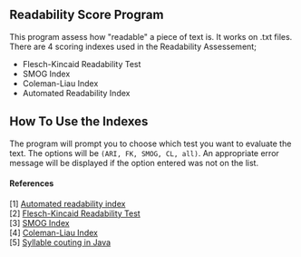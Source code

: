 ## Readability Score Program

This program assess how "readable" a piece of text is. It works on .txt files. There are 4 scoring indexes used in the Readability Assessement; 
* Flesch-Kincaid Readability Test
* SMOG Index
* Coleman-Liau Index
* Automated Readability Index

## How To Use the Indexes
The program will prompt you to choose which test you want to evaluate the text. The options will be `(ARI, FK, SMOG, CL, all)`. An appropriate error message will be displayed if the option entered was not on the list. 

#### References
[1] [Automated readability index](https://en.wikipedia.org/wiki/Automated_readability_index)  
[2] [Flesch-Kincaid Readability Test](https://en.wikipedia.org/wiki/Flesch%E2%80%93Kincaid_readability_tests)  
[3] [SMOG Index](https://en.wikipedia.org/wiki/SMOG)  
[4] [Coleman-Liau Index](https://en.wikipedia.org/wiki/Coleman%E2%80%93Liau_index)  
[5] [Syllable couting in Java](https://stackoverflow.com/a/46879336)

